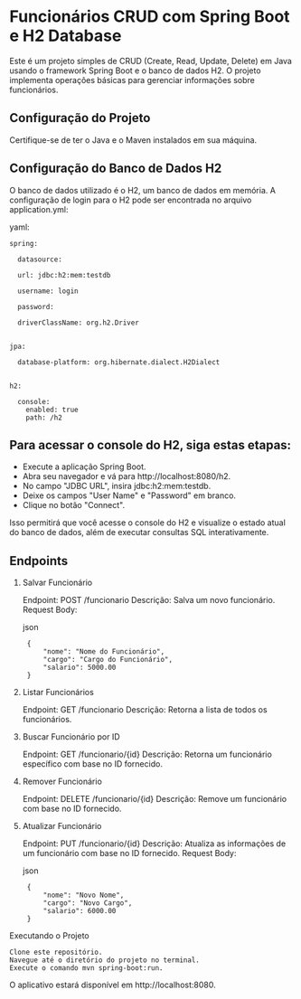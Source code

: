 # Funcionários CRUD com Spring Boot e H2 Database

Este é um projeto simples de CRUD (Create, Read, Update, Delete) em Java usando o framework Spring Boot e o banco de dados H2. O projeto implementa operações básicas para gerenciar informações sobre funcionários.

## Configuração do Projeto

Certifique-se de ter o Java e o Maven instalados em sua máquina.

## Configuração do Banco de Dados H2

O banco de dados utilizado é o H2, um banco de dados em memória. A configuração de login para o H2 pode ser encontrada no arquivo application.yml:

yaml:


    spring:

      datasource:
  
      url: jdbc:h2:mem:testdb
    
      username: login
    
      password:
    
      driverClassName: org.h2.Driver
    

    jpa:
  
      database-platform: org.hibernate.dialect.H2Dialect
    

    h2:
  
      console:
        enabled: true
        path: /h2
      

## Para acessar o console do H2, siga estas etapas:
    
- Execute a aplicação Spring Boot.
- Abra seu navegador e vá para http://localhost:8080/h2.
- No campo "JDBC URL", insira jdbc:h2:mem:testdb.
- Deixe os campos "User Name" e "Password" em branco.
- Clique no botão "Connect".

Isso permitirá que você acesse o console do H2 e visualize o estado atual do banco de dados, além de executar consultas SQL interativamente.

## Endpoints

1. Salvar Funcionário

    Endpoint: POST /funcionario
    Descrição: Salva um novo funcionário.
    Request Body:

    json

        {
            "nome": "Nome do Funcionário",
            "cargo": "Cargo do Funcionário",
            "salario": 5000.00
        }

2. Listar Funcionários

    Endpoint: GET /funcionario
    Descrição: Retorna a lista de todos os funcionários.

3. Buscar Funcionário por ID

    Endpoint: GET /funcionario/{id}
    Descrição: Retorna um funcionário específico com base no ID fornecido.

4. Remover Funcionário

    Endpoint: DELETE /funcionario/{id}
    Descrição: Remove um funcionário com base no ID fornecido.


5. Atualizar Funcionário

    Endpoint: PUT /funcionario/{id}
    Descrição: Atualiza as informações de um funcionário com base no ID fornecido.
    Request Body:
   
   json

        {
            "nome": "Novo Nome",
            "cargo": "Novo Cargo",
            "salario": 6000.00
        }


Executando o Projeto

    Clone este repositório.
    Navegue até o diretório do projeto no terminal.
    Execute o comando mvn spring-boot:run.

O aplicativo estará disponível em http://localhost:8080.
